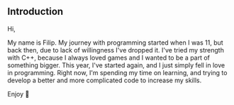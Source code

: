 ## Introduction
Hi,

  My name is Filip.
My journey with programming started when I was 11, but back then, due to lack of willingness I've dropped it.
I've tried my strength with C++, because I always loved games and I wanted to be a part of something bigger.
This year, I've started again, and I just simply fell in love in programming. Right now, I'm spending my time on learning, and trying to develop a better and more complicated code to increase my skills.

Enjoy :tada:
